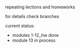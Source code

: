 repeating lections and homeworks

for details check branches

current status: 
- modules 1-12_hw done
- module 13 in process
